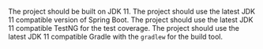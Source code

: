 The project should be built on JDK 11.
The project should use the latest JDK 11 compatible version of Spring Boot.
The project should use the latest JDK 11 compatible TestNG for the test coverage.
The project should use the latest JDK 11 compatible Gradle with the `gradlew` for the build tool.